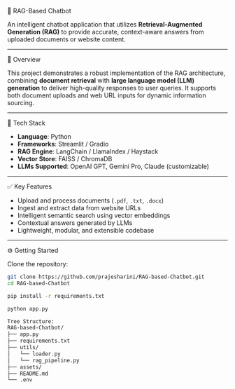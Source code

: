 🤖 RAG-Based Chatbot

An intelligent chatbot application that utilizes **Retrieval-Augmented Generation (RAG)** to provide accurate, context-aware answers from uploaded documents or website content.

---

🧩 Overview

This project demonstrates a robust implementation of the RAG architecture, combining **document retrieval** with **large language model (LLM) generation** to deliver high-quality responses to user queries. It supports both document uploads and web URL inputs for dynamic information sourcing.

---

🔧 Tech Stack

- **Language**: Python  
- **Frameworks**: Streamlit / Gradio  
- **RAG Engine**: LangChain / LlamaIndex / Haystack  
- **Vector Store**: FAISS / ChromaDB  
- **LLMs Supported**: OpenAI GPT, Gemini Pro, Claude (customizable)

---

✅ Key Features

- Upload and process documents (`.pdf`, `.txt`, `.docx`)
- Ingest and extract data from website URLs
- Intelligent semantic search using vector embeddings
- Contextual answers generated by LLMs
- Lightweight, modular, and extensible codebase

---

 ⚙️ Getting Started

Clone the repository:
```bash
git clone https://github.com/prajesharini/RAG-based-Chatbot.git
cd RAG-based-Chatbot

pip install -r requirements.txt

python app.py

Tree Structure:
RAG-based-Chatbot/
├── app.py
├── requirements.txt
├── utils/
│   └── loader.py
│   └── rag_pipeline.py
├── assets/
├── README.md
└── .env
